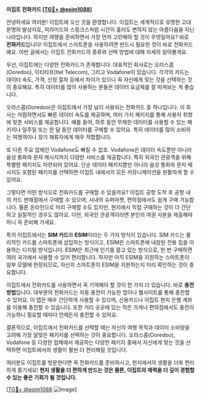 **이집트 전화카드 [[TG💪+ @esim1088](https://t.me/s/esim1088)]**

안녕하세요 여러분! 이집트에 오신 것을 환영합니다. 이집트는 세계적으로 유명한 고대 문명의 발상지로, 피라미드와 스핑크스처럼 시간이 흘러도 변하지 않는 아름다움을 지닌 나라입니다. 하지만 여행을 준비하면서 가장 먼저 고민해야 할 것이 무엇일까요? 바로 **전화카드**입니다! 이집트에서 스마트폰을 사용하려면 반드시 필요한 것이 바로 전화카드예요. 이번 글에서는 이집트 전화카드의 종류와 선택 방법에 대해 자세히 알아볼게요.

우선, 이집트에는 다양한 전화카드가 존재합니다. 대표적인 회사로는 오라스콤(Ooredoo), 이티타프(Itel Telecom), 그리고 Vodafone이 있습니다. 각각의 카드는 데이터 속도, 가격, 신청 절차 등에서 차이가 있으니 꼭 자신에게 맞는 것을 선택하는 것이 중요해요. 특히 데이터를 많이 사용하는 분들은 데이터 요금제를 잘 따져보는 게 좋습니다.

오라스콤(Ooredoo)은 이집트에서 가장 널리 사용되는 전화카드 중 하나입니다. 이 회사는 저렴하면서도 빠른 데이터 속도를 제공하며, 여러 가지 패키지를 통해 사용자 취향에 맞춘 서비스를 제공합니다. 예를 들어, 하루 동안 무제한 데이터를 사용할 수 있는 패키지나 일주일 또는 한 달 동안 데이터를 구매할 수 있어요. 특히 데이터를 많이 소비하는 여행객이나 장기 체류자에게 매우 적합합니다.

또 다른 주요 업체인 Vodafone도 빠질 수 없죠. Vodafone은 데이터 속도뿐만 아니라 음성 통화와 문자 메시지까지 다양한 서비스를 제공합니다. 특히 외국인 관광객을 위해 특별한 패키지도 마련되어 있어요. 단순 데이터 패키지뿐만 아니라 음성 통화와 문자 메시지도 포함된 패키지를 선택하면 이집트 내에서의 모든 커뮤니케이션을 원활하게 할 수 있어요.

그렇다면 어떤 방식으로 전화카드를 구매할 수 있을까요? 이집트 공항 도착 후 공항 내의 카드 판매점에서 구매할 수 있으며, 시내의 슈퍼마켓, 편의점에서도 쉽게 구매 가능합니다. 물론 온라인으로 미리 구매할 수도 있지만, 현지에서 직접 구매하는 것이 더 간단하고 실질적인 경우도 많아요. 다만, 외국인 관광객이라면 본인의 여권 사본을 제출해야 하니 꼭 준비해 가세요.

특히 이집트에서는 **SIM 카드**와 **ESIM**이라는 두 가지 방식이 있습니다. SIM 카드는 물리적인 카드를 스마트폰에 삽입하는 방식이고, ESIM은 스마트폰에 내장된 전용 칩을 이용하는 디지털 방식입니다. ESIM은 최근에 인기를 끌고 있는 방식으로, 한 번 구매하면 여러 국가에서 사용할 수 있어 편리합니다. 하지만 아직 ESIM을 지원하는 스마트폰이 일부 모델에 한정되므로, 자신의 스마트폰이 ESIM을 지원하는지 미리 확인하는 것이 중요합니다.

이집트에서 전화카드를 사용하면서 꼭 기억해야 할 것이 한 가지 더 있습니다. 바로 **충전 방법**입니다. 대부분의 전화카드는 자동 충전이 가능한 앱이나 웹사이트를 통해 충전할 수 있어요. 이 앱은 매우 간단하게 사용할 수 있으며, 신용카드나 이집트 현지 은행 계좌를 이용해 충전할 수 있습니다. 또한 거리 곳곳에 있는 작은 가게나 편의점에서도 충전이 가능하니 필요할 때마다 언제든지 충전할 수 있어요.

결론적으로, 이집트에서 전화카드를 선택할 때는 자신의 여행 목적과 데이터 소비량을 고려해 가장 알맞은 패키지를 선택하는 것이 중요합니다. 오라스콤(Ooredoo), Vodafone 등 다양한 업체에서 제공하는 다양한 패키지 중에서 자신에게 맞는 것을 선택하면 이집트에서의 생활이 훨씬 더 편리해질 것입니다.

여러분도 이집트를 방문한다면 꼭 전화카드를 준비하시고, 현지에서의 생활을 더욱 편리하게 즐기세요! **현지 생활을 더 편하게 만드는 것은 물론, 이집트의 매력을 더 깊이 경험할 수 있는 좋은 기회가 될 것입니다.**

[[TG💪+ @esim1088](https://t.me/s/esim1088) ![Image](https://i.postimg.cc/Y0z9fWf4/image.png)]